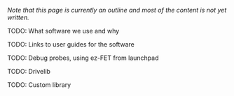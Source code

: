 
*Note that this page is currently an outline and most of the content is not yet written.*


TODO: What software we use and why

TODO: Links to user guides for the software

TODO: Debug probes, using ez-FET from launchpad

TODO: Drivelib

TODO: Custom library
